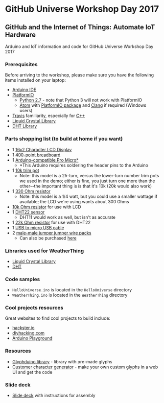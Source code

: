 # GitHub Universe Workshop Day 2017
## GitHub and the Internet of Things: Automate IoT Hardware
Arduino and IoT information and code for GitHub Universe Workshop Day 2017

### Prerequisites
Before arriving to the workshop, please make sure you have the following items installed on your laptop:
- [Arduino IDE](https://www.arduino.cc/en/Main/Software)
- [PlatformIO](http://docs.platformio.org/en/latest/installation.html)
  - [Python 2.7](https://www.python.org/downloads/) - note that Python 3 will not work with PlatformIO
  - [Atom](https://atom.io/) with [PlatformIO package](http://platformio.org/get-started/ide?install) and [Clang](http://clang.llvm.org/) if required (Windows users)
- [Travis](https://docs.travis-ci.com/user/getting-started/) familiarity, especially for [C++](https://docs.travis-ci.com/user/languages/cpp/)
- [Liquid Crystal Library](https://www.arduino.cc/en/Reference/LiquidCrystal)
- [DHT Library](https://github.com/adafruit/DHT-sensor-library)

### Parts shopping list (to build at home if you want)
- 1 [16x2 Character LCD Display](https://vetco.net/products/16x2-character-lcd-display)
- 1 [400-point breadboard](https://vetco.net/products/400-point-breadboard) 
- 1 [Arduino-compatible Pro Micro*](https://vetco.net/products/arduino-compatible-pro-micro) 
  - *This Arduino requires soldering the header pins to the Arduino
- 1 [10k trim pot](https://vetco.net/products/10k-1-2w-25-turn-trim-potentiometer)
  - Note: this model is a 25-turn, versus the lower-turn number trim pots we used in the demo; either is fine, you just turn one more than the other--the important thing is is that it's 10k (20k would also work)
- 1 [330 Ohm resistor](https://vetco.net/products/330-ohm-1-4-watt-resistor)
  - Note: this model is a 1/4 watt, but you could use a smaller wattage if available; the LCD we're using wants about 300 Ohms
- [10k Ohm resistor](https://vetco.net/products/10k-ohm-1-4-watt-1-metal-film-resistor) for use with LCD
- 1 [DHT22 sensor](http://www.mouser.com/ProductDetail/Adafruit/385/?qs=sGAEpiMZZMsMyYRRhGMFNiK6mi%2f0qhAsScidaIcRRdw%3d)
  - DHT11 would work as well, but isn't as accurate
- 1 [22k Ohm resistor](https://vetco.net/products/22k-ohm-1-4-watt-resistor) for use with DHT22
- 1 [USB to micro USB cable](https://vetco.net/products/1-micro-usb-cable-a-usb-to-micro-usb-b) 
- 2 [male-male jumper jumper wire packs](https://vetco.net/products/7-male-male-rainbow-breadboard-jumper-wire-for-arduino-10-pack)
  - Can also be purchased [here](http://www.mouser.co.uk/ProductDetail/MikroElektronika/MIKROE-513/?qs=sGAEpiMZZMuCISx1W3tuzqgZjGmk8QdS)

### Libraries used for WeatherThing
- [Liquid Crystal Library](https://www.arduino.cc/en/Reference/LiquidCrystal)
- [DHT](https://github.com/adafruit/DHT-sensor-library)

### Code samples
- `HelloUniverse.ino` is located in the `HelloUniverse` directory
- `WeatherThing.ino` is located in the `WeatherThing` directory

### Cool projects resources
Great websites to find cool projects to build include:
- [hackster.io](https://www.hackster.io/)
- [diyhacking.com](https://diyhacking.com/diy-projects/arduino-projects/)
- [Arduino Playground](https://playground.arduino.cc/Projects/Ideas)

### Resources
- [Glyphduino library](http://rastating.github.io/Glyphduino/) - library with pre-made glyphs
- [Customer character generator](http://fusion94.org/lcdchargen/) - make your own custom glyphs in a web UI and get the code

### Slide deck
- [Slide deck](https://speakerdeck.com/allthedoll/github-and-the-internet-of-things-automate-iot-hardware-1) with instructions for assembly
